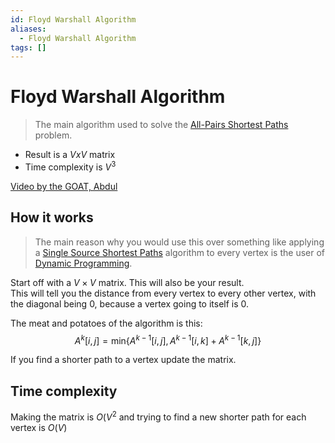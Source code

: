 ```yaml
---
id: Floyd Warshall Algorithm
aliases:
  - Floyd Warshall Algorithm
tags: []
---
```


# Floyd Warshall Algorithm
> The main algorithm used to solve the [All-Pairs Shortest Paths](notes/All-Pairs%20Shortest%20Paths.md) problem.  

- Result is a $V x V$ matrix
- Time complexity is $V^{3}$


[Video by the GOAT, Abdul](https://www.youtube.com/watch?v=oNI0rf2P9gE) 


## How it works 
> The main reason why you would use this over something like applying a [Single Source Shortest Paths](notes/SSSP.md) algorithm to every vertex is the user of [Dynamic Programming](notes/Dynamic%20Programming.md).  

Start off with a $V \times V$ matrix. This will also be your result.  
This will tell you the distance from every vertex to every other vertex, with the diagonal being 0, because a vertex going to itself is 0. 


The meat and potatoes of the algorithm is this: 
$$
A^{k}[i,j] = \text{min}\{A^{k-1}[i,j], A^{k-1}[i,k]+ A^{k-1}[k,j]\} 
$$

If you find a shorter path to a vertex update the matrix.  

## Time complexity 
Making the matrix is $O(V^{2}$ and trying to find a new shorter path for each vertex is $O(V)$





